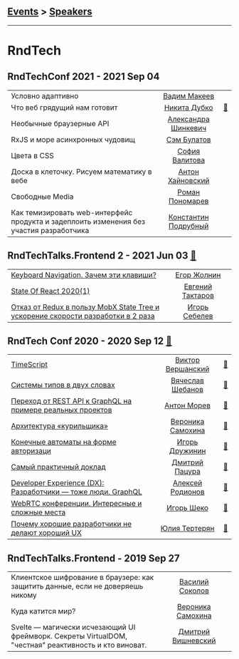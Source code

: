 ## [Events](../README.md) > [Speakers](../speakers.md)
---

# RndTech

## RndTechConf 2021 - 2021 Sep 04 
| | | |
| --- | :---: | --- |
| Условно адаптивно  |  [Вадим Макеев](../../speakers/Вадим%20Макеев.md)  |    |
| Что веб грядущий нам готовит  |  [Никита Дубко](../../speakers/Никита%20Дубко.md)  | [:notebook:](https://mefody.github.io/talks/web-future/)   |
| Необычные браузерные API  |  [Александра Шинкевич](../../speakers/Александра%20Шинкевич.md)  |    |
| RxJS и море асинхронных чудовищ  |  [Сэм Булатов](../../speakers/Сэм%20Булатов.md)  |    |
| Цвета в CSS  |  [София Валитова](../../speakers/София%20Валитова.md)  |    |
| Доска в клеточку. Рисуем математику в вебе  |  [Антон Хайновский](../../speakers/Антон%20Хайновский.md)  |    |
| Свободные Media  |  [Роман Пономарев](../../speakers/Роман%20Пономарев.md)  |    |
| Как темизировать web-интерфейс продукта и задеплоить изменения без участия разработчика  |  [Константин Подрубный](../../speakers/Константин%20Подрубный.md)  |    |
## RndTechTalks.Frontend 2 - 2021 Jun 03 [:movie_camera:](https://www.youtube.com/playlist?list=PLZKHRHuHZs0iOO_eQlR1lhKJCqNkaH-Mo)
| | | |
| --- | :---: | --- |
| [Keyboard Navigation. Зачем эти клавиши?](https://youtu.be/sYQnyoZCeS0)  |  [Егор Жолнин](../../speakers/Егор%20Жолнин.md)  |    |
| [State Of React 2020(1)](https://youtu.be/z03PctjAx1g)  |  [Евгений Тактаров](../../speakers/Евгений%20Тактаров.md)  |    |
| [Отказ от Redux в пользу MobX State Tree и ускорение скорости разработки в 2 раза](https://youtu.be/S5hCya-bwE4)  |  [Игорь Себелев](../../speakers/Игорь%20Себелев.md)  |    |
## RndTech Conf 2020 - 2020 Sep 12 [:movie_camera:](https://www.youtube.com/playlist?list=PLZKHRHuHZs0i4ybfZOUWWiE4iL_QTVjUO)
| | | |
| --- | :---: | --- |
| [TimeScript](https://youtu.be/egW02hA2ous)  |  [Виктор Вершанский](../../speakers/Виктор%20Вершанский.md)  | [:notebook:](https://wentout.github.io/RnDTechTalk/)   |
| [Системы типов в двух словах](https://youtu.be/19Iwkey4w8g)  |  [Вячеслав Шебанов](../../speakers/Вячеслав%20Шебанов.md)  | [:notebook:](https://slides.com/slavashebanov/copy-of)   |
| [Переход от REST API к GraphQL на примере реальных проектов](https://youtu.be/0Z94P78GHl0)  |  [Антон Морев](../../speakers/Антон%20Морев.md)  | [:notebook:](https://drive.google.com/file/d/1b59CFA2gp0Mq9G4TiNNszCt_N5XAjNZy/view)   |
| [Архитектура «курильщика»](https://youtu.be/TwXy0pz5Wp4)  |  [Вероника Самохина](../../speakers/Вероника%20Самохина.md)  | [:notebook:](https://docs.google.com/presentation/d/1jRUatiOamlNA28WtchpysnEOJuxeME0okjhzIvPtsrY/edit#slide=id.p)   |
| [Конечные автоматы на форме авторизаци](https://youtu.be/ArWPxCBdeHw)  |  [Игорь Дружинин](../../speakers/Игорь%20Дружинин.md)  | [:notebook:](https://drive.google.com/file/d/1nIU37PbImoXI_Him9wbYqfj9l3t2S_4e/view)   |
| [Самый практичный доклад](https://youtu.be/QTSreWAI_rg)  |  [Дмитрий Пацура](../../speakers/Дмитрий%20Пацура.md)  | [:notebook:](https://drive.google.com/file/d/100uziHbZL8uGxbbn7j8NE5wI5uMKobeq/view)   |
| [Developer Experience (DX): Разработчики — тоже люди. GraphQL](https://youtu.be/m9DHmTowLvI)  |  [Алексей Родионов](../../speakers/Алексей%20Родионов.md)  | [:notebook:](https://docs.google.com/presentation/d/1tmnVo0EUqcLv_RbDFCrpRJpTtpHQDhicOCyT2JL-eu8/edit)   |
| [WebRTC конференции. Интересные и сложные места](https://youtu.be/EouVG6fW4xM)  |  [Игорь Шеко](../../speakers/Игорь%20Шеко.md)  | [:notebook:](https://drive.google.com/file/d/1Q0l86TssSgI1gQXNFp0Xq6Htfj5SEjKN/view)   |
| [Почему хорошие разработчики не делают хороший UX](https://youtu.be/KEeahVSoL5c)  |  [Юлия Тертерян](../../speakers/Юлия%20Тертерян.md)  | [:notebook:](https://drive.google.com/file/d/1jJ6o1VX4P_KwTFBJ7z6WLpUwp3cIPE7F/view)   |
## RndTechTalks.Frontend - 2019 Sep 27 
| | | |
| --- | :---: | --- |
| Клиентское шифрование в браузере: как защитить данные, если не доверяешь никому  |  [Василий Соколов](../../speakers/Василий%20Соколов.md)  |    |
| Куда катится мир?  |  [Вероника Самохина](../../speakers/Вероника%20Самохина.md)  |    |
| Svelte — магически исчезающий UI фреймворк. Секреты VirtualDOM, &quot;честная&quot; реактивность и кто виноват.  |  [Дмитрий Вишневский](../../speakers/Дмитрий%20Вишневский.md)  |    |
